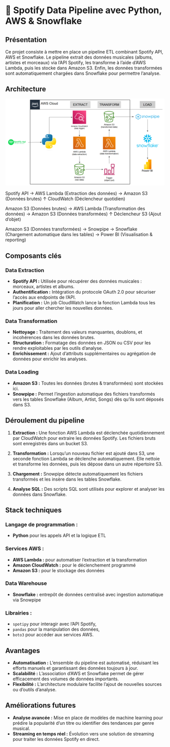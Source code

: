 #  🎵 Spotify Data Pipeline avec Python, AWS & Snowflake

## Présentation
Ce projet consiste à mettre en place un pipeline ETL combinant Spotify API, AWS et Snowflake.
Le pipeline extrait des données musicales (albums, artistes et morceaux) via l’API Spotify, les transforme à l’aide d’AWS Lambda, puis les stocke dans Amazon S3. Enfin, les données transformées sont automatiquement chargées dans Snowflake pour permettre l’analyse. 

## Architecture
![Architecture Diagram](spotify_snowflake_pipeline_architecture_dgrm.png)

Spotify API → AWS Lambda (Extraction des données) → Amazon S3 (Données brutes) ↑ CloudWatch (Déclencheur quotidien)

Amazon S3 (Données brutes) → AWS Lambda (Transformation des données) → Amazon S3 (Données transformées) ↑ Déclencheur S3 (Ajout d’objet)

Amazon S3 (Données transformées) → Snowpipe → Snowflake (Chargement automatique dans les tables) → Power BI (Visualisation & reporting)



## Composants clés

### Data Extraction
- **Spotify API :** Utilisée pour récupérer des données musicales : morceaux, artistes et albums.
- **Authentification :** Intégration du protocole OAuth 2.0 pour sécuriser l’accès aux endpoints de l’API.
- **Planification :** Un job CloudWatch lance la fonction Lambda tous les jours pour aller chercher les nouvelles données.
  
### Data Transformation
- **Nettoyage :** Traitement des valeurs manquantes, doublons, et incohérences dans les données brutes.
- **Structuration :** Formatage des données en JSON ou CSV pour les rendre exploitables par les outils d’analyse.
- **Enrichissement :** Ajout d’attributs supplémentaires ou agrégation de données pour enrichir les analyses.

### Data Loading
- **Amazon S3 :** Toutes les données (brutes & transformées) sont stockées ici.
- **Snowpipe :** Permet l’ingestion automatique des fichiers transformés vers les tables Snowflake (Album, Artist, Songs) dès qu’ils sont déposés dans S3.

## Déroulement du pipeline
1. **Extraction :** Une fonction AWS Lambda est déclenchée quotidiennement par CloudWatch pour extraire les données Spotify. Les fichiers bruts sont enregistrés dans un bucket S3.

2. **Transformation :** Lorsqu’un nouveau fichier est ajouté dans S3, une seconde fonction Lambda se déclenche automatiquement. Elle nettoie et transforme les données, puis les dépose dans un autre répertoire S3.

3. **Chargement :** Snowpipe détecte automatiquement les fichiers transformés et les insère dans les tables Snowflake.

4. **Analyse SQL :** Des scripts SQL sont utilisés pour explorer et analyser les données dans Snowflake.

## Stack techniques

### Langage de programmation :
- **Python** pour les appels API et la logique ETL

### Services AWS :
- **AWS Lambda :** pour automatiser l’extraction et la transformation
- **Amazon CloudWatch :** pour le déclenchement programmé
- **Amazon S3 :** pour le stockage des données
  
### Data Warehouse
- **Snowflake :** entrepôt de données centralisé avec ingestion automatique via Snowpipe

### Librairies :
- `spotipy` pour interagir avec l’API Spotify, 
- `pandas` pour la manipulation des données,
- `boto3` pour accéder aux services AWS.

## Avantages
- **Automatisation :** L’ensemble du pipeline est automatisé, réduisant les efforts manuels et garantissant des données toujours à jour.
- **Scalabilité :** L’association d’AWS et Snowflake permet de gérer efficacement des volumes de données importants.
- **Flexibilité :** L’architecture modulaire facilite l’ajout de nouvelles sources ou d’outils d’analyse.

## Améliorations futures
- **Analyse avancée :** Mise en place de modèles de machine learning pour prédire la popularité d’un titre ou identifier des tendances par genre musical.
- **Streaming en temps réel :** Évolution vers une solution de streaming pour traiter les données Spotify en direct.
